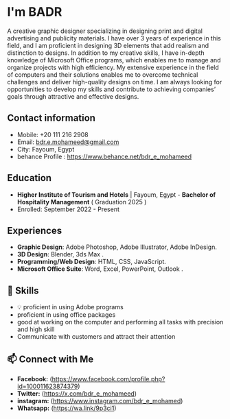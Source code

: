 # I'm BADR

A creative graphic designer specializing in designing print and digital advertising and publicity materials. I have over 3 years of experience in this field, and I am proficient in designing 3D elements that add realism and distinction to designs. In addition to my creative skills, I have in-depth knowledge of Microsoft Office programs, which enables me to manage and organize projects with high efficiency. My extensive experience in the field of computers and their solutions enables me to overcome technical challenges and deliver high-quality designs on time. I am always looking for opportunities to develop my skills and contribute to achieving companies’ goals through attractive and effective designs.

##  Contact information
*  Mobile: +20 111 216 2908
*  Email: bdr.e.mohameed@gmail.com
*  City: Fayoum, Egypt
*  behance Profile :  https://www.behance.net/bdr_e_mohameed

##  Education
*  **Higher Institute of Tourism and Hotels** | Fayoum, Egypt - **Bachelor of Hospitality Management** ( Graduation 2025 )
*  Enrolled: September 2022 - Present

##  Experiences
* **Graphic Design**: Adobe Photoshop, Adobe Illustrator, Adobe InDesign.
* **3D Design**: Blender, 3ds Max .
* **Programming/Web Design**: HTML, CSS, JavaScript.
* **Microsoft Office Suite**: Word, Excel, PowerPoint, Outlook .


## 🌱 Skills
* 💡 proficient in using Adobe programs 
* proficient in using office packages
* good at working on the computer and performing all tasks with precision and high skill
* Communicate with customers and attract their attention

## 📫 Connect with Me
* **Facebook:** (https://www.facebook.com/profile.php?id=100011623874379)
* **Twitter:** (https://x.com/bdr_e_mohameed)
* **instagram:** (https://www.instagram.com/bdr_e_mohamed)
* **Whatsapp:** (https://wa.link/9p3ci1)
